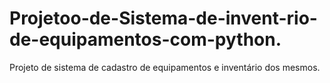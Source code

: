 # Projetoo-de-Sistema-de-invent-rio-de-equipamentos-com-python.
Projeto de sistema de cadastro de equipamentos e inventário dos mesmos.
